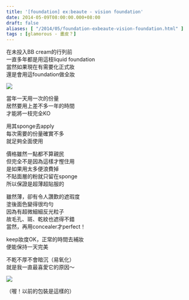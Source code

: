 ```yaml
---
title: '[foundation] ex:beaute - vision foundation'
date: 2014-05-09T08:00:00.000+08:00
draft: false
aliases: [ "/2014/05/foundation-exbeaute-vision-foundation.html" ]
tags : [glamorous - 畫皮？]
---
```


在未投入BB cream的行列前  
一直多年都是用這枝liquid foundation  
當然如果現在有需要化正式妝  
還是會用這foundation做全妝

![](/images/exbeautefoundation.jpg)

當年一天用一次的份量  
居然要用上差不多一年的時間  
才能將一枝完全KO

用其sponge去apply  
每次需要的份量確實不多  
就足夠全面使用

價格雖然一點都不算親民  
但完全不是因為這樣才慳住用  
是如果用太多便浪費掉  
不貼面層的粉就只留在sponge  
所以保證是超薄超貼服的

雖然薄，卻有令人讚歎的遮瑕度  
塗後面色變得很均勻  
因為有超微細細反光粒子  
故毛孔、斑、乾紋也遮得不錯  
當然，再用concealer才perfect！

keep妝度OK，正常的時間去補妝  
便能保持一天完美 

  

不乾不厚不會暗沉（易氧化）  
就是我一直最喜愛它的原因～

![](/images/exbeautefoundation1.jpg)

（喔！以前的包裝是這樣的）
